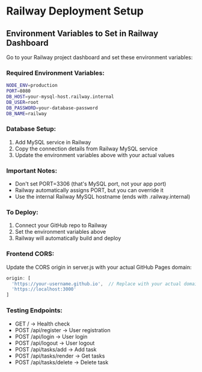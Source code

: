 # Railway Deployment Setup

## Environment Variables to Set in Railway Dashboard

Go to your Railway project dashboard and set these environment variables:

### Required Environment Variables:
```bash
NODE_ENV=production
PORT=8080
DB_HOST=your-mysql-host.railway.internal
DB_USER=root
DB_PASSWORD=your-database-password
DB_NAME=railway
```

### Database Setup:
1. Add MySQL service in Railway
2. Copy the connection details from Railway MySQL service
3. Update the environment variables above with your actual values

### Important Notes:
- Don't set PORT=3306 (that's MySQL port, not your app port)
- Railway automatically assigns PORT, but you can override it
- Use the internal Railway MySQL hostname (ends with .railway.internal)

### To Deploy:
1. Connect your GitHub repo to Railway
2. Set the environment variables above
3. Railway will automatically build and deploy

### Frontend CORS:
Update the CORS origin in server.js with your actual GitHub Pages domain:
```javascript
origin: [
  'https://your-username.github.io',  // Replace with your actual domain
  'https://localhost:3000'
]
```

### Testing Endpoints:
- GET /  → Health check
- POST /api/register → User registration
- POST /api/login → User login
- POST /api/logout → User logout
- POST /api/tasks/add → Add task
- POST /api/tasks/render → Get tasks
- POST /api/tasks/delete → Delete task
